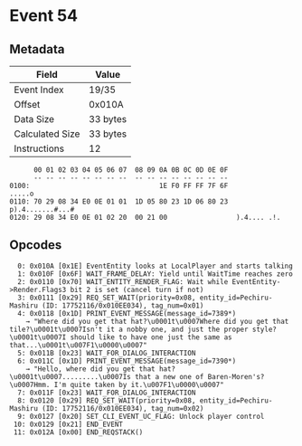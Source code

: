 # Event 54

## Metadata

| Field           | Value    |
|-----------------|----------|
| Event Index     | 19/35    |
| Offset          | 0x010A   |
| Data Size       | 33 bytes |
| Calculated Size | 33 bytes |
| Instructions    | 12       |

```
      00 01 02 03 04 05 06 07  08 09 0A 0B 0C 0D 0E 0F
      -- -- -- -- -- -- -- --  -- -- -- -- -- -- -- --
0100:                                1E F0 FF FF 7F 6F            .....o
0110: 70 29 08 34 E0 0E 01 01  1D 05 80 23 1D 06 80 23  p).4.......#...#
0120: 29 08 34 E0 0E 01 02 20  00 21 00                 ).4.... .!.     
```

## Opcodes

```
  0: 0x010A [0x1E] EventEntity looks at LocalPlayer and starts talking
  1: 0x010F [0x6F] WAIT_FRAME_DELAY: Yield until WaitTime reaches zero
  2: 0x0110 [0x70] WAIT_ENTITY_RENDER_FLAG: Wait while EventEntity->Render.Flags3 bit 2 is set (cancel turn if not)
  3: 0x0111 [0x29] REQ_SET_WAIT(priority=0x08, entity_id=Pechiru-Mashiru (ID: 17752116/0x010EE034), tag_num=0x01)
  4: 0x0118 [0x1D] PRINT_EVENT_MESSAGE(message_id=7389*)
    → "Where did you get that hat?\u0001t\u0007Where did you get that tile?\u0001t\u0007Isn't it a nobby one, and just the proper style?\u0001t\u0007I should like to have one just the same as that...\u0001t\u007F1\u0000\u0007"
  5: 0x011B [0x23] WAIT_FOR_DIALOG_INTERACTION
  6: 0x011C [0x1D] PRINT_EVENT_MESSAGE(message_id=7390*)
    → "Hello, where did you get that hat?\u0001t\u0007.........\u0007Is that a new one of Baren-Moren's?\u0007Hmm. I'm quite taken by it.\u007F1\u0000\u0007"
  7: 0x011F [0x23] WAIT_FOR_DIALOG_INTERACTION
  8: 0x0120 [0x29] REQ_SET_WAIT(priority=0x08, entity_id=Pechiru-Mashiru (ID: 17752116/0x010EE034), tag_num=0x02)
  9: 0x0127 [0x20] SET_CLI_EVENT_UC_FLAG: Unlock player control
 10: 0x0129 [0x21] END_EVENT
 11: 0x012A [0x00] END_REQSTACK()
```
